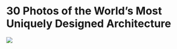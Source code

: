 <!--
id: 18596185098
link: http://tumblr.atmos.org/post/18596185098/30-photos-of-the-worlds-most-uniquely-designed
slug: 30-photos-of-the-worlds-most-uniquely-designed
date: Thu Mar 01 2012 21:59:29 GMT-0800 (PST)
publish: 2012-03-01
tags: 
title: 30 Photos of the World’s Most Uniquely Designed Architecture
-->


30 Photos of the World’s Most Uniquely Designed Architecture
============================================================

![](http://25.media.tumblr.com/tumblr_m08tz5FokG1qz4sngo1_500.jpg)

